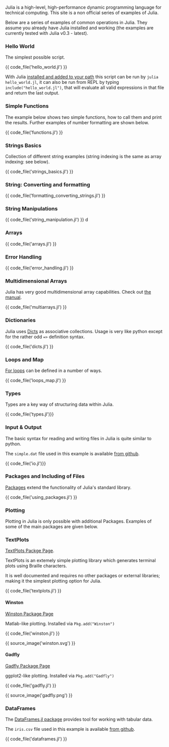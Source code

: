 Julia is a high-level, high-performance dynamic programming language for technical computing. 
This site is a non official series of examples of Julia.

Below are a series of examples of common operations in Julia. They assume you already have Julia installed and working
(the examples are currently tested with Julia v0.3 - latest).
 
### Hello World
 
The simplest possible script.
 
{{ code_file('hello_world.jl') }}

With Julia [installed and added to your path](http://julialang.org/downloads/) 
this script can be run by `julia hello_world.jl`, it can also be run from REPL by typing 
`include("hello_world.jl")`, that will evaluate all valid expressions in that file and return the last output.

### Simple Functions

The example below shows two simple functions, how to call them and print the results. 
Further examples of number formatting are shown below.

{{ code_file('functions.jl') }} 

### Strings Basics

Collection of different string examples (string indexing is the same as array indexing: see below).

{{ code_file('strings_basics.jl') }} 

### String: Converting and formatting

{{ code_file('formatting_converting_strings.jl') }} 

### String Manipulations

{{ code_file('string_manipulation.jl') }} 
d
### Arrays

{{ code_file('arrays.jl') }} 

### Error Handling

{{ code_file('error_handling.jl') }}

### Multidimensional Arrays

Julia has very good multidimensional array capabilities. 
Check out [the manual](http://julia.readthedocs.org/en/latest/manual/arrays/).

{{ code_file('multiarrays.jl') }} 

### Dictionaries

Julia uses [Dicts](http://docs.julialang.org/en/latest/stdlib/base/#associative-collections) as 
associative collections. Usage is very like python except for the rather odd `=>` definition syntax.

{{ code_file('dicts.jl') }} 

### Loops and Map

[For loops](http://julia.readthedocs.org/en/latest/manual/control-flow/#repeated-evaluation-loops) can 
be defined in a number of ways.

{{ code_file('loops_map.jl') }}

### Types

Types are a key way of structuring data within Julia.

{{ code_file('types.jl')}}

### Input & Output

The basic syntax for reading and writing files in Julia is quite similar to python.

The `simple.dat` file used in this example is available 
[from github](https://github.com/samuelcolvin/JuliaByExample/blob/master/common_usage/simple.dat).

{{ code_file('io.jl')}}

### Packages and Including of Files

[Packages](http://docs.julialang.org/en/latest/packages/packagelist/) 
extend the functionality of Julia's standard library. 

{{ code_file('using_packages.jl') }} 

### Plotting

Plotting in Julia is only possible with additional Packages. 
Examples of some of the main packages are given below.

<!--
TODO:
add comment about py plot

PyPlot needs Python and matplotlib installed [matplotlib.pyplot docs](http://matplotlib.org/api/pyplot_api.html).
-->

### TextPlots

[TextPlots Packge Page](https://github.com/sunetos/TextPlots.jl).

TextPlots is an extemely simple plotting library which generates terminal plots using Braille characters.

It is well documented and requires no other packages or external libraries; 
making it the simplest plotting option for Julia.

{{ code_file('textplots.jl') }}

#### Winston

[Winston Package Page](https://github.com/nolta/Winston.jl)

Matlab-like plotting. Installed via `Pkg.add("Winston")`

{{ code_file('winston.jl') }}

{{ source_image('winston.svg') }}

#### Gadfly

[Gadfly Package Page](https://github.com/dcjones/Gadfly.jl)

ggplot2-like plotting. Installed via `Pkg.add("Gadfly")`

{{ code_file('gadfly.jl') }}

{{ source_image('gadfly.png') }}

### DataFrames

The [DataFrames.jl package](https://github.com/JuliaStats/DataFrames.jl) provides tool for working with tabular data.

The `iris.csv` file used in this example is available 
[from github](https://github.com/samuelcolvin/JuliaByExample/blob/master/common_usage/iris.csv).

{{ code_file('dataframes.jl') }}
